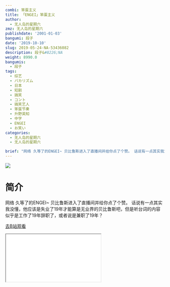 ```yaml
---
combi: 笨蛋主义
title: 「ENGEI」笨蛋主义
author:
  - 无人岛的星期六
zmz: 无人岛的星期六
publishdate: '2001-01-03'
bangumi: 段子
date: '2019-10-10'
slug: 2019-05-24-NA-53436082
description: 段子&#8226;NA
weight: 8990.0
bangumis:
  - 段子
tags:
  - 综艺
  - バカリズム
  - 日本
  - 短剧
  - 搞笑
  - コント
  - 搞笑艺人
  - 笨蛋节奏
  - 升野英知
  - 中字
  - ENGEI
  - お笑い
categories:
  - 无人岛的星期六
  - 无人岛的星期六

brief: "网络 久等了的ENGEI~ 贝比鲁斯进入了直播间并给你点了个赞。 话说有一点其实我没懂，他应该是失业了19年才能算是无业界的贝比鲁斯吧，但是听台词的内容似乎是工作了19年辞职了，或者说是兼职了19年？"
---
```

![](https://raw.githubusercontent.com/tcgriffith/owaraisite/master/static/tmpimg/ae9d8d4d59d409a1722f6f7ee88ccd8842b6738c.jpg.480.jpg)
# 简介  
网络
久等了的ENGEI~
贝比鲁斯进入了直播间并给你点了个赞。
话说有一点其实我没懂，他应该是失业了19年才能算是无业界的贝比鲁斯吧，但是听台词的内容似乎是工作了19年辞职了，或者说是兼职了19年？  

[去B站观看](https://www.bilibili.com/video/av53436082/)
<div class ="resp-container"><iframe class="testiframe" src="//player.bilibili.com/player.html?aid=53436082"", scrolling="no", allowfullscreen="true" > </iframe></div> 
